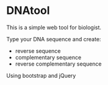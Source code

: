 # DNAtool
This is a simple web tool for biologist.

Type your DNA sequence and create:
- reverse sequence
- complementary sequence
- reverse complementary sequence

Using bootstrap and jQuery
